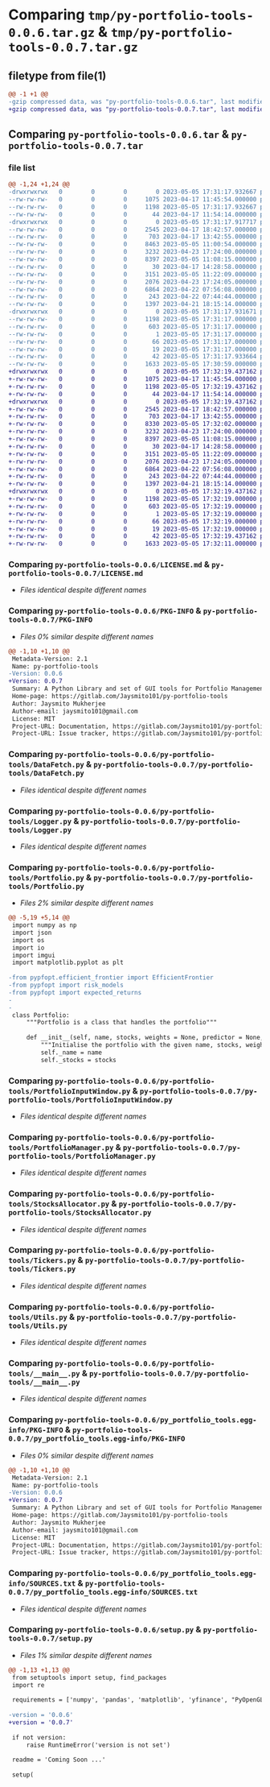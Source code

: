 # Comparing `tmp/py-portfolio-tools-0.0.6.tar.gz` & `tmp/py-portfolio-tools-0.0.7.tar.gz`

## filetype from file(1)

```diff
@@ -1 +1 @@
-gzip compressed data, was "py-portfolio-tools-0.0.6.tar", last modified: Fri May  5 17:31:17 2023, max compression
+gzip compressed data, was "py-portfolio-tools-0.0.7.tar", last modified: Fri May  5 17:32:19 2023, max compression
```

## Comparing `py-portfolio-tools-0.0.6.tar` & `py-portfolio-tools-0.0.7.tar`

### file list

```diff
@@ -1,24 +1,24 @@
-drwxrwxrwx   0        0        0        0 2023-05-05 17:31:17.932667 py-portfolio-tools-0.0.6/
--rw-rw-rw-   0        0        0     1075 2023-04-17 11:45:54.000000 py-portfolio-tools-0.0.6/LICENSE.md
--rw-rw-rw-   0        0        0     1198 2023-05-05 17:31:17.932667 py-portfolio-tools-0.0.6/PKG-INFO
--rw-rw-rw-   0        0        0       44 2023-04-17 11:54:14.000000 py-portfolio-tools-0.0.6/README.md
-drwxrwxrwx   0        0        0        0 2023-05-05 17:31:17.917717 py-portfolio-tools-0.0.6/py-portfolio-tools/
--rw-rw-rw-   0        0        0     2545 2023-04-17 18:42:57.000000 py-portfolio-tools-0.0.6/py-portfolio-tools/DataFetch.py
--rw-rw-rw-   0        0        0      703 2023-04-17 13:42:55.000000 py-portfolio-tools-0.0.6/py-portfolio-tools/Logger.py
--rw-rw-rw-   0        0        0     8463 2023-05-05 11:00:54.000000 py-portfolio-tools-0.0.6/py-portfolio-tools/Portfolio.py
--rw-rw-rw-   0        0        0     3232 2023-04-23 17:24:00.000000 py-portfolio-tools-0.0.6/py-portfolio-tools/PortfolioInputWindow.py
--rw-rw-rw-   0        0        0     8397 2023-05-05 11:08:15.000000 py-portfolio-tools-0.0.6/py-portfolio-tools/PortfolioManager.py
--rw-rw-rw-   0        0        0       30 2023-04-17 14:28:58.000000 py-portfolio-tools-0.0.6/py-portfolio-tools/Predictor.py
--rw-rw-rw-   0        0        0     3151 2023-05-05 11:22:09.000000 py-portfolio-tools-0.0.6/py-portfolio-tools/StocksAllocator.py
--rw-rw-rw-   0        0        0     2076 2023-04-23 17:24:05.000000 py-portfolio-tools-0.0.6/py-portfolio-tools/Tickers.py
--rw-rw-rw-   0        0        0     6864 2023-04-22 07:56:08.000000 py-portfolio-tools-0.0.6/py-portfolio-tools/Utils.py
--rw-rw-rw-   0        0        0      243 2023-04-22 07:44:44.000000 py-portfolio-tools-0.0.6/py-portfolio-tools/__init__.py
--rw-rw-rw-   0        0        0     1397 2023-04-21 18:15:14.000000 py-portfolio-tools-0.0.6/py-portfolio-tools/__main__.py
-drwxrwxrwx   0        0        0        0 2023-05-05 17:31:17.931671 py-portfolio-tools-0.0.6/py_portfolio_tools.egg-info/
--rw-rw-rw-   0        0        0     1198 2023-05-05 17:31:17.000000 py-portfolio-tools-0.0.6/py_portfolio_tools.egg-info/PKG-INFO
--rw-rw-rw-   0        0        0      603 2023-05-05 17:31:17.000000 py-portfolio-tools-0.0.6/py_portfolio_tools.egg-info/SOURCES.txt
--rw-rw-rw-   0        0        0        1 2023-05-05 17:31:17.000000 py-portfolio-tools-0.0.6/py_portfolio_tools.egg-info/dependency_links.txt
--rw-rw-rw-   0        0        0       66 2023-05-05 17:31:17.000000 py-portfolio-tools-0.0.6/py_portfolio_tools.egg-info/requires.txt
--rw-rw-rw-   0        0        0       19 2023-05-05 17:31:17.000000 py-portfolio-tools-0.0.6/py_portfolio_tools.egg-info/top_level.txt
--rw-rw-rw-   0        0        0       42 2023-05-05 17:31:17.933664 py-portfolio-tools-0.0.6/setup.cfg
--rw-rw-rw-   0        0        0     1633 2023-05-05 17:30:59.000000 py-portfolio-tools-0.0.6/setup.py
+drwxrwxrwx   0        0        0        0 2023-05-05 17:32:19.437162 py-portfolio-tools-0.0.7/
+-rw-rw-rw-   0        0        0     1075 2023-04-17 11:45:54.000000 py-portfolio-tools-0.0.7/LICENSE.md
+-rw-rw-rw-   0        0        0     1198 2023-05-05 17:32:19.437162 py-portfolio-tools-0.0.7/PKG-INFO
+-rw-rw-rw-   0        0        0       44 2023-04-17 11:54:14.000000 py-portfolio-tools-0.0.7/README.md
+drwxrwxrwx   0        0        0        0 2023-05-05 17:32:19.437162 py-portfolio-tools-0.0.7/py-portfolio-tools/
+-rw-rw-rw-   0        0        0     2545 2023-04-17 18:42:57.000000 py-portfolio-tools-0.0.7/py-portfolio-tools/DataFetch.py
+-rw-rw-rw-   0        0        0      703 2023-04-17 13:42:55.000000 py-portfolio-tools-0.0.7/py-portfolio-tools/Logger.py
+-rw-rw-rw-   0        0        0     8330 2023-05-05 17:32:02.000000 py-portfolio-tools-0.0.7/py-portfolio-tools/Portfolio.py
+-rw-rw-rw-   0        0        0     3232 2023-04-23 17:24:00.000000 py-portfolio-tools-0.0.7/py-portfolio-tools/PortfolioInputWindow.py
+-rw-rw-rw-   0        0        0     8397 2023-05-05 11:08:15.000000 py-portfolio-tools-0.0.7/py-portfolio-tools/PortfolioManager.py
+-rw-rw-rw-   0        0        0       30 2023-04-17 14:28:58.000000 py-portfolio-tools-0.0.7/py-portfolio-tools/Predictor.py
+-rw-rw-rw-   0        0        0     3151 2023-05-05 11:22:09.000000 py-portfolio-tools-0.0.7/py-portfolio-tools/StocksAllocator.py
+-rw-rw-rw-   0        0        0     2076 2023-04-23 17:24:05.000000 py-portfolio-tools-0.0.7/py-portfolio-tools/Tickers.py
+-rw-rw-rw-   0        0        0     6864 2023-04-22 07:56:08.000000 py-portfolio-tools-0.0.7/py-portfolio-tools/Utils.py
+-rw-rw-rw-   0        0        0      243 2023-04-22 07:44:44.000000 py-portfolio-tools-0.0.7/py-portfolio-tools/__init__.py
+-rw-rw-rw-   0        0        0     1397 2023-04-21 18:15:14.000000 py-portfolio-tools-0.0.7/py-portfolio-tools/__main__.py
+drwxrwxrwx   0        0        0        0 2023-05-05 17:32:19.437162 py-portfolio-tools-0.0.7/py_portfolio_tools.egg-info/
+-rw-rw-rw-   0        0        0     1198 2023-05-05 17:32:19.000000 py-portfolio-tools-0.0.7/py_portfolio_tools.egg-info/PKG-INFO
+-rw-rw-rw-   0        0        0      603 2023-05-05 17:32:19.000000 py-portfolio-tools-0.0.7/py_portfolio_tools.egg-info/SOURCES.txt
+-rw-rw-rw-   0        0        0        1 2023-05-05 17:32:19.000000 py-portfolio-tools-0.0.7/py_portfolio_tools.egg-info/dependency_links.txt
+-rw-rw-rw-   0        0        0       66 2023-05-05 17:32:19.000000 py-portfolio-tools-0.0.7/py_portfolio_tools.egg-info/requires.txt
+-rw-rw-rw-   0        0        0       19 2023-05-05 17:32:19.000000 py-portfolio-tools-0.0.7/py_portfolio_tools.egg-info/top_level.txt
+-rw-rw-rw-   0        0        0       42 2023-05-05 17:32:19.437162 py-portfolio-tools-0.0.7/setup.cfg
+-rw-rw-rw-   0        0        0     1633 2023-05-05 17:32:11.000000 py-portfolio-tools-0.0.7/setup.py
```

### Comparing `py-portfolio-tools-0.0.6/LICENSE.md` & `py-portfolio-tools-0.0.7/LICENSE.md`

 * *Files identical despite different names*

### Comparing `py-portfolio-tools-0.0.6/PKG-INFO` & `py-portfolio-tools-0.0.7/PKG-INFO`

 * *Files 0% similar despite different names*

```diff
@@ -1,10 +1,10 @@
 Metadata-Version: 2.1
 Name: py-portfolio-tools
-Version: 0.0.6
+Version: 0.0.7
 Summary: A Python Library and set of GUI tools for Portfolio Management
 Home-page: https://gitlab.com/Jaysmito101/py-portfolio-tools
 Author: Jaysmito Mukherjee
 Author-email: jaysmito101@gmail.com
 License: MIT
 Project-URL: Documentation, https://gitlab.com/Jaysmito101/py-portfolio-tools/-/wikis/Home
 Project-URL: Issue tracker, https://gitlab.com/Jaysmito101/py-portfolio-tools/-/issues
```

### Comparing `py-portfolio-tools-0.0.6/py-portfolio-tools/DataFetch.py` & `py-portfolio-tools-0.0.7/py-portfolio-tools/DataFetch.py`

 * *Files identical despite different names*

### Comparing `py-portfolio-tools-0.0.6/py-portfolio-tools/Logger.py` & `py-portfolio-tools-0.0.7/py-portfolio-tools/Logger.py`

 * *Files identical despite different names*

### Comparing `py-portfolio-tools-0.0.6/py-portfolio-tools/Portfolio.py` & `py-portfolio-tools-0.0.7/py-portfolio-tools/Portfolio.py`

 * *Files 2% similar despite different names*

```diff
@@ -5,19 +5,14 @@
 import numpy as np
 import json
 import os
 import io
 import imgui
 import matplotlib.pyplot as plt
 
-from pypfopt.efficient_frontier import EfficientFrontier
-from pypfopt import risk_models
-from pypfopt import expected_returns
-
-
 class Portfolio:
     """Portfolio is a class that handles the portfolio"""
 
     def __init__(self, name, stocks, weights = None, predictor = None, dataFetch = DataFetch(), logger = Logger("PPFT")):
         """Initialise the portfolio with the given name, stocks, weights, predictor, dataFetch and logger"""
         self._name = name
         self._stocks = stocks
```

### Comparing `py-portfolio-tools-0.0.6/py-portfolio-tools/PortfolioInputWindow.py` & `py-portfolio-tools-0.0.7/py-portfolio-tools/PortfolioInputWindow.py`

 * *Files identical despite different names*

### Comparing `py-portfolio-tools-0.0.6/py-portfolio-tools/PortfolioManager.py` & `py-portfolio-tools-0.0.7/py-portfolio-tools/PortfolioManager.py`

 * *Files identical despite different names*

### Comparing `py-portfolio-tools-0.0.6/py-portfolio-tools/StocksAllocator.py` & `py-portfolio-tools-0.0.7/py-portfolio-tools/StocksAllocator.py`

 * *Files identical despite different names*

### Comparing `py-portfolio-tools-0.0.6/py-portfolio-tools/Tickers.py` & `py-portfolio-tools-0.0.7/py-portfolio-tools/Tickers.py`

 * *Files identical despite different names*

### Comparing `py-portfolio-tools-0.0.6/py-portfolio-tools/Utils.py` & `py-portfolio-tools-0.0.7/py-portfolio-tools/Utils.py`

 * *Files identical despite different names*

### Comparing `py-portfolio-tools-0.0.6/py-portfolio-tools/__main__.py` & `py-portfolio-tools-0.0.7/py-portfolio-tools/__main__.py`

 * *Files identical despite different names*

### Comparing `py-portfolio-tools-0.0.6/py_portfolio_tools.egg-info/PKG-INFO` & `py-portfolio-tools-0.0.7/py_portfolio_tools.egg-info/PKG-INFO`

 * *Files 0% similar despite different names*

```diff
@@ -1,10 +1,10 @@
 Metadata-Version: 2.1
 Name: py-portfolio-tools
-Version: 0.0.6
+Version: 0.0.7
 Summary: A Python Library and set of GUI tools for Portfolio Management
 Home-page: https://gitlab.com/Jaysmito101/py-portfolio-tools
 Author: Jaysmito Mukherjee
 Author-email: jaysmito101@gmail.com
 License: MIT
 Project-URL: Documentation, https://gitlab.com/Jaysmito101/py-portfolio-tools/-/wikis/Home
 Project-URL: Issue tracker, https://gitlab.com/Jaysmito101/py-portfolio-tools/-/issues
```

### Comparing `py-portfolio-tools-0.0.6/py_portfolio_tools.egg-info/SOURCES.txt` & `py-portfolio-tools-0.0.7/py_portfolio_tools.egg-info/SOURCES.txt`

 * *Files identical despite different names*

### Comparing `py-portfolio-tools-0.0.6/setup.py` & `py-portfolio-tools-0.0.7/setup.py`

 * *Files 1% similar despite different names*

```diff
@@ -1,13 +1,13 @@
 from setuptools import setup, find_packages
 import re
 
 requirements = ['numpy', 'pandas', 'matplotlib', 'yfinance', "PyOpenGL", "glfw", "imgui[glfw]", "Pillow"] 
 
-version = '0.0.6'
+version = '0.0.7'
 
 if not version:
     raise RuntimeError('version is not set')
 
 readme = 'Coming Soon ...'
 
 setup(
```

